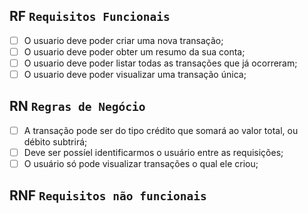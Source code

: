 ## RF `Requisitos Funcionais`

- [ ] O usuario deve poder criar uma nova transação;
- [ ] O usuario deve poder obter um resumo da sua conta;
- [ ] O usuario deve poder listar todas as transações que já ocorreram;
- [ ] O usuario deve poder visualizar uma transação única;

## RN `Regras de Negócio`

- [ ] A transação pode ser do tipo crédito que somará ao valor total, ou débito subtrirá;
- [ ] Deve ser possíel identificarmos o usuário entre as requisições;
- [ ] O usuário só pode visualizar transações o qual ele criou;

## RNF `Requisitos não funcionais`